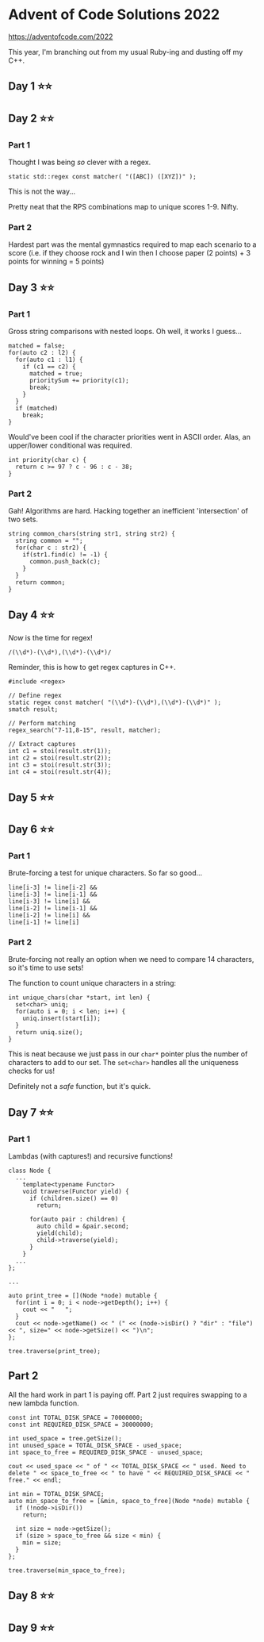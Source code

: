 # Advent of Code Solutions 2022

https://adventofcode.com/2022

This year, I'm branching out from my usual Ruby-ing and dusting off my C++.

## Day 1 ⭐️⭐️

## Day 2 ⭐️⭐️

### Part 1
Thought I was being _so_ clever with a regex.
```
static std::regex const matcher( "([ABC]) ([XYZ])" );
```
This is not the way...

Pretty neat that the RPS combinations map to unique scores 1-9. Nifty.

### Part 2
Hardest part was the mental gymnastics required to map each scenario to a score (i.e. if they choose rock and I win then I choose paper (2 points) + 3 points for winning = 5 points)

## Day 3 ⭐️⭐️

### Part 1
Gross string comparisons with nested loops. Oh well, it works I guess...
```
matched = false;
for(auto c2 : l2) {
  for(auto c1 : l1) {
    if (c1 == c2) {
      matched = true;
      prioritySum += priority(c1);
      break;
    }
  }
  if (matched)
    break;
}
```

Would've been cool if the character priorities went in ASCII order. Alas, an upper/lower conditional was required.
```
int priority(char c) {
  return c >= 97 ? c - 96 : c - 38;
}
```

### Part 2
Gah! Algorithms are hard. Hacking together an inefficient 'intersection' of two sets.
```
string common_chars(string str1, string str2) {
  string common = "";
  for(char c : str2) {
    if(str1.find(c) != -1) {
      common.push_back(c);
    }
  }
  return common;
}
```

## Day 4 ⭐️⭐️

_Now_ is the time for regex!
```
/(\\d*)-(\\d*),(\\d*)-(\\d*)/
```

Reminder, this is how to get regex captures in C++.
```
#include <regex>

// Define regex
static regex const matcher( "(\\d*)-(\\d*),(\\d*)-(\\d*)" );
smatch result;

// Perform matching
regex_search("7-11,8-15", result, matcher);

// Extract captures
int c1 = stoi(result.str(1));
int c2 = stoi(result.str(2));
int c3 = stoi(result.str(3));
int c4 = stoi(result.str(4));
```

## Day 5 ⭐️⭐️

## Day 6 ⭐️⭐️

### Part 1
Brute-forcing a test for unique characters. So far so good...
```
line[i-3] != line[i-2] &&
line[i-3] != line[i-1] &&
line[i-3] != line[i] &&
line[i-2] != line[i-1] &&
line[i-2] != line[i] &&
line[i-1] != line[i]
```

### Part 2
Brute-forcing not really an option when we need to compare 14 characters, so it's time to use sets!

The function to count unique characters in a string:
```
int unique_chars(char *start, int len) {
  set<char> uniq;
  for(auto i = 0; i < len; i++) {
    uniq.insert(start[i]);
  }
  return uniq.size();
}
```

This is neat because we just pass in our `char*` pointer plus the number of characters to add to our set. The `set<char>` handles all the uniqueness checks for us!

Definitely not a *safe* function, but it's quick.

## Day 7 ⭐️⭐️

### Part 1

Lambdas (with captures!) and recursive functions!
```
class Node {
  ...
    template<typename Functor>
    void traverse(Functor yield) {
      if (children.size() == 0)
        return;

      for(auto pair : children) {
        auto child = &pair.second;
        yield(child);
        child->traverse(yield);
      }
    }
  ...
};

...

auto print_tree = [](Node *node) mutable {
  for(int i = 0; i < node->getDepth(); i++) {
    cout << "   ";
  }
  cout << node->getName() << " (" << (node->isDir() ? "dir" : "file") << ", size=" << node->getSize() << ")\n";
};

tree.traverse(print_tree);
```

## Part 2
All the hard work in part 1 is paying off. Part 2 just requires swapping to a new lambda function.
```
const int TOTAL_DISK_SPACE = 70000000;
const int REQUIRED_DISK_SPACE = 30000000;

int used_space = tree.getSize();
int unused_space = TOTAL_DISK_SPACE - used_space;
int space_to_free = REQUIRED_DISK_SPACE - unused_space;

cout << used_space << " of " << TOTAL_DISK_SPACE << " used. Need to delete " << space_to_free << " to have " << REQUIRED_DISK_SPACE << " free." << endl;

int min = TOTAL_DISK_SPACE;
auto min_space_to_free = [&min, space_to_free](Node *node) mutable {
  if (!node->isDir())
    return;

  int size = node->getSize();
  if (size > space_to_free && size < min) {
    min = size;
  }
};

tree.traverse(min_space_to_free);
```

## Day 8 ⭐️⭐️

## Day 9 ⭐️⭐️